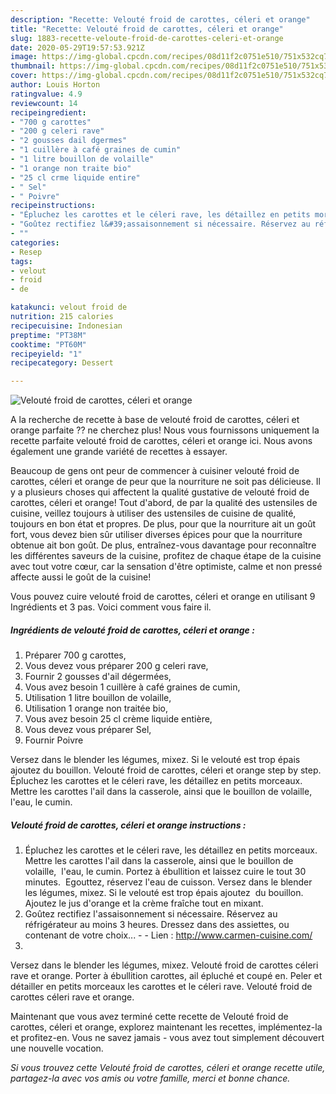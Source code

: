 ```yaml
---
description: "Recette: Velouté froid de carottes, céleri et orange"
title: "Recette: Velouté froid de carottes, céleri et orange"
slug: 1883-recette-veloute-froid-de-carottes-celeri-et-orange
date: 2020-05-29T19:57:53.921Z
image: https://img-global.cpcdn.com/recipes/08d11f2c0751e510/751x532cq70/veloute-froid-de-carottes-celeri-et-orange-photo-principale-de-la-recette.jpg
thumbnail: https://img-global.cpcdn.com/recipes/08d11f2c0751e510/751x532cq70/veloute-froid-de-carottes-celeri-et-orange-photo-principale-de-la-recette.jpg
cover: https://img-global.cpcdn.com/recipes/08d11f2c0751e510/751x532cq70/veloute-froid-de-carottes-celeri-et-orange-photo-principale-de-la-recette.jpg
author: Louis Horton
ratingvalue: 4.9
reviewcount: 14
recipeingredient:
- "700 g carottes"
- "200 g celeri rave"
- "2 gousses dail dgermes"
- "1 cuillère à café graines de cumin"
- "1 litre bouillon de volaille"
- "1 orange non traite bio"
- "25 cl crme liquide entire"
- " Sel"
- " Poivre"
recipeinstructions:
- "Épluchez les carottes et le céleri rave, les détaillez en petits morceaux. Mettre les carottes l&#39;ail dans la casserole, ainsi que le bouillon de volaille,  l&#39;eau, le cumin. Portez à ébullition et laissez cuire le tout 30 minutes.  Egouttez, réservez l&#39;eau de cuisson. Versez dans le blender les légumes, mixez. Si le velouté est trop épais ajoutez  du bouillon. Ajoutez le jus d&#39;orange et la crème fraîche tout en mixant."
- "Goûtez rectifiez l&#39;assaisonnement si nécessaire. Réservez au réfrigérateur au moins 3 heures. Dressez dans des assiettes, ou contenant de votre choix...  Lien : http://www.carmen-cuisine.com/"
- ""
categories:
- Resep
tags:
- velout
- froid
- de

katakunci: velout froid de 
nutrition: 215 calories
recipecuisine: Indonesian
preptime: "PT38M"
cooktime: "PT60M"
recipeyield: "1"
recipecategory: Dessert

---
```



![Velouté froid de carottes, céleri et orange](https://img-global.cpcdn.com/recipes/08d11f2c0751e510/751x532cq70/veloute-froid-de-carottes-celeri-et-orange-photo-principale-de-la-recette.jpg)

A la recherche de recette à base de velouté froid de carottes, céleri et orange parfaite ?? ne cherchez plus! Nous vous fournissons uniquement la recette parfaite velouté froid de carottes, céleri et orange ici. Nous avons également une grande variété de recettes à essayer.

Beaucoup de gens ont peur de commencer à cuisiner velouté froid de carottes, céleri et orange de peur que la nourriture ne soit pas délicieuse. Il y a plusieurs choses qui affectent la qualité gustative de velouté froid de carottes, céleri et orange! Tout d'abord, de par la qualité des ustensiles de cuisine, veillez toujours à utiliser des ustensiles de cuisine de qualité, toujours en bon état et propres. De plus, pour que la nourriture ait un goût fort, vous devez bien sûr utiliser diverses épices pour que la nourriture obtenue ait bon goût. De plus, entraînez-vous davantage pour reconnaître les différentes saveurs de la cuisine, profitez de chaque étape de la cuisine avec tout votre cœur, car la sensation d'être optimiste, calme et non pressé affecte aussi le goût de la cuisine!

<!--inarticleads1-->

Vous pouvez cuire velouté froid de carottes, céleri et orange en utilisant 9 Ingrédients et 3 pas. Voici comment vous faire il.

##### Ingrédients de velouté froid de carottes, céleri et orange :

1. Préparer 700 g carottes,
1. Vous devez vous préparer 200 g celeri rave,
1. Fournir 2 gousses d&#39;ail dégermées,
1. Vous avez besoin 1 cuillère à café graines de cumin,
1. Utilisation 1 litre bouillon de volaille,
1. Utilisation 1 orange non traitée bio,
1. Vous avez besoin 25 cl crème liquide entière,
1. Vous devez vous préparer  Sel,
1. Fournir  Poivre


Versez dans le blender les légumes, mixez. Si le velouté est trop épais ajoutez du bouillon. Velouté froid de carottes, céleri et orange step by step. Épluchez les carottes et le céleri rave, les détaillez en petits morceaux. Mettre les carottes l&#39;ail dans la casserole, ainsi que le bouillon de volaille, l&#39;eau, le cumin. 

<!--inarticleads2-->

##### Velouté froid de carottes, céleri et orange instructions :

1. Épluchez les carottes et le céleri rave, les détaillez en petits morceaux. Mettre les carottes l&#39;ail dans la casserole, ainsi que le bouillon de volaille,  l&#39;eau, le cumin. Portez à ébullition et laissez cuire le tout 30 minutes.  Egouttez, réservez l&#39;eau de cuisson. Versez dans le blender les légumes, mixez. Si le velouté est trop épais ajoutez  du bouillon. Ajoutez le jus d&#39;orange et la crème fraîche tout en mixant.
1. Goûtez rectifiez l&#39;assaisonnement si nécessaire. Réservez au réfrigérateur au moins 3 heures. Dressez dans des assiettes, ou contenant de votre choix... -  - Lien : http://www.carmen-cuisine.com/
1. 


Versez dans le blender les légumes, mixez. Velouté froid de carottes céleri rave et orange. Porter à ébullition carottes, ail épluché et coupé en. Peler et détailler en petits morceaux les carottes et le céleri rave. Velouté froid de carottes céleri rave et orange. 

<!--inarticleads1-->

<p>
Maintenant que vous avez terminé cette recette de Velouté froid de carottes, céleri et orange, explorez maintenant les recettes, implémentez-la et profitez-en. Vous ne savez jamais - vous avez tout simplement découvert une nouvelle vocation.
</p>

<p>
<i>Si vous trouvez cette Velouté froid de carottes, céleri et orange recette utile, partagez-la avec vos amis ou votre famille, merci et bonne chance.</i>
</p>
